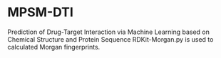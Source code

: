 # MPSM-DTI
Prediction of Drug-Target Interaction via Machine Learning based on Chemical Structure and Protein Sequence
RDKit-Morgan.py is used to calculated Morgan fingerprints.

